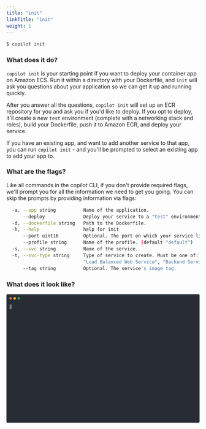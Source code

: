 ```yaml
---
title: "init"
linkTitle: "init"
weight: 1
---
```


```bash
$ copilot init
```

### What does it do? 
`copilot init` is your starting point if you want to deploy your container app on Amazon ECS. Run it within a directory with your Dockerfile, and `init` will ask you questions about your application so we can get it up and running quickly. 

After you answer all the questions, `copilot init` will set up an ECR repository for you and ask you if you'd like to deploy. If you opt to deploy, it'll create a new `test` environment (complete with a networking stack and roles), build your Dockerfile, push it to Amazon ECR, and deploy your service. 

If you have an existing app, and want to add another service to that app, you can run `copilot init` - and you'll be prompted to select an existing app to add your app to. 

### What are the flags?

Like all commands in the copilot CLI, if you don't provide required flags, we'll prompt you for all the information we need to get you going. You can skip the prompts by providing information via flags:

```sh
  -a, --app string          Name of the application.
      --deploy              Deploy your service to a "test" environment.
  -d, --dockerfile string   Path to the Dockerfile.
  -h, --help                help for init
      --port uint16         Optional. The port on which your service listens.
      --profile string      Name of the profile. (default "default")
  -s, --svc string          Name of the service.
  -t, --svc-type string     Type of service to create. Must be one of:
                            "Load Balanced Web Service", "Backend Service"
      --tag string          Optional. The service's image tag.
```

### What does it look like?
<img class="img-fluid" src="https://raw.githubusercontent.com/kohidave/copilot-demos/master/init-no-deploy.svg?sanitize=true" style="margin-bottom: 20px;">
